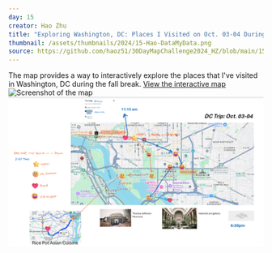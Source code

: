 ```yaml
---
day: 15
creator: Hao Zhu
title: "Exploring Washington, DC: Places I Visited on Oct. 03-04 During Fall Break"
thumbnail: /assets/thumbnails/2024/15-Hao-DataMyData.png
source: https://github.com/haoz51/30DayMapChallenge2024_HZ/blob/main/15-Data%20My%20data/15-DataMyData.R 
---
```


The map provides a way to interactively explore the places that I've visited in Washington, DC during the fall break.
[View the interactive map](assets/thumbnails/2024/15-Hao-DataMyData.html)
![Screenshot of the map](assets/thumbnails/2024/15-Hao-DataMyData.png)
![Here is the original sketch map](https://github.com/haoz51/30DayMapChallenge2024_HZ/blob/main/15-Data%20My%20data/output/trip%20plan.png)
